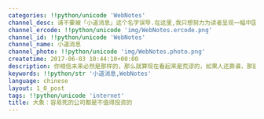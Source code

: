 ```yaml
---
categories: !!python/unicode 'WebNotes'
channel_desc: 请不要被「小道消息」这个名字误导.在这里,我只想努力为读者呈现一幅中国互联网的清明上河图.
channel_ercode: !!python/unicode 'img/WebNotes.ercode.png'
channel_id: !!python/unicode 'WebNotes'
channel_name: 小道消息
channel_photo: !!python/unicode 'img/WebNotes.photo.png'
createtime: 2017-06-03 10:44:10+00:00
description: 你相信未来必然是那样的，那么就算现在看起来是荒谬的，如果人还靠谱，那就勇敢下注。
keywords: !!python/str '小道消息,WebNotes'
language: chinese
layout: 1_0_post
tags: !!python/unicode 'internet'
title: 大象：容易死的公司都是不值得投资的
---
```

<div class="original_panel_content" id="js_content">
</div>